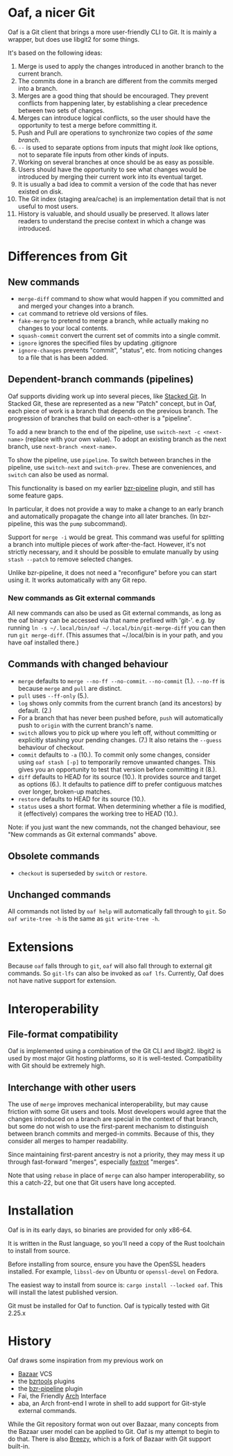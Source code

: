 # Oaf, a nicer Git

Oaf is a Git client that brings a more user-friendly CLI to Git.  It is mainly
a wrapper, but does use libgit2 for some things.

It's based on the following ideas:

1.  Merge is used to apply the changes introduced in another branch to the
    current branch.
2.  The commits done in a branch are different from the commits merged into a
    branch.
3.  Merges are a good thing that should be encouraged.  They prevent conflicts
    from happening later, by establishing a clear precedence between two sets of
    changes.
4.  Merges can introduce logical conflicts, so the user should have the
    opportunity to test a merge before committing it.
5.  Push and Pull are operations to synchronize two copies of *the same branch*.
6.  `--` is used to separate options from inputs that might *look* like options,
    not to separate file inputs from other kinds of inputs.
7.  Working on several branches at once should be as easy as possible.
8.  Users should have the opportunity to see what changes would be introduced by
    merging their current work into its eventual target.
9.  It is usually a bad idea to commit a version of the code that has never
    existed on disk.
10. The Git index (staging area/cache) is an implementation detail that is not
    useful to most users.
11. History is valuable, and should usually be preserved.  It allows
    later readers to understand the precise context in which a change was
    introduced.

# Differences from Git
## New commands
* `merge-diff` command to show what would happen if you committed and and
  merged your changes into a branch.
* `cat` command to retrieve old versions of files.
* `fake-merge` to pretend to merge a branch, while actually making no changes
  to your local contents.
* `squash-commit` convert the current set of commits into a single commit.
* `ignore` ignores the specified files by updating .gitignore
* `ignore-changes` prevents "commit", "status", etc. from noticing changes to a
  file that is has been added.

## Dependent-branch commands (pipelines)
Oaf supports dividing work up into several pieces, like
[Stacked Git](https://stacked-git.github.io/).  In
Stacked Git, these are represented as a new "Patch" concept, but in Oaf, each
piece of work is a branch that depends on the previous branch.  The progression
of branches that build on each-other is a "pipeline".

To add a new branch to the end of the pipeline, use `switch-next -c
<next-name>` (replace <next-name> with your own value).  To adopt an existing
branch as the next branch, use `next-branch <next-name>`.

To show the pipeline, use `pipeline`.  To switch between branches in the
pipeline, use `switch-next` and `switch-prev`.  These are conveniences, and
`switch` can also be used as normal.

This functionality is based on my earlier
[bzr-pipeline](http://wiki.bazaar.canonical.com/BzrPipeline) plugin, and still
has some feature gaps.

In particular, it does not provide a way to make a
change to an early branch and automatically propagate the change
into all later branches.  (In bzr-pipeline, this was the `pump` subcommand).

Support for `merge -i` would be great.  This command was useful for splitting a
branch into multiple pieces of work after-the-fact.  However, it's not strictly
necessary, and it should be possible to emulate manually by using `stash
--patch` to remove selected changes.

Unlike bzr-pipeline, it does not need a "reconfigure" before you can start using
it.  It works automatically with any Git repo.


### New commands as Git external commands
All new commands can also be used as Git external commands, as long as the oaf
binary can be accessed via that name prefixed with 'git-'.  e.g. by running `ln
-s ~/.local/bin/oaf ~/.local/bin/git-merge-diff` you can then run
`git merge-diff`.  (This assumes that ~/.local/bin is in your path, and you have oaf installed there.)

## Commands with changed behaviour
* `merge` defaults to `merge --no-ff --no-commit`.  `--no-commit` (1.).
  `--no-ff` is because `merge` and `pull` are distinct.
* `pull` uses `--ff-only` (5.).
* `log` shows only commits from the current branch (and its ancestors) by
  default. (2.)
* For a branch that has never been pushed before, `push` will automatically
  push to `origin` with the current branch's name.
* `switch` allows you to pick up where you left off, without committing or
  explicitly stashing your pending changes. (7.)  It also retains the `--guess`
  behaviour of checkout. 
* `commit` defaults to `-a` (10.).  To commit only some changes, consider using
  `oaf stash [-p]` to temporarily remove unwanted changes.  This gives you an
  opportunity to test that version before committing it (8.).
* `diff` defaults to HEAD for its source (10.).  It provides source and target
  as options (6.).  It defaults to patience diff to prefer contiguous matches
  over longer, broken-up matches.
* `restore` defaults to HEAD for its source (10.).
* `status` uses a short format.  When determining whether a file is modified,
  it (effectively) compares the working tree to HEAD (10.).

Note: if you just want the new commands, not the changed behaviour, see "New
commands as Git external commands" above.

## Obsolete commands
* `checkout` is superseded by `switch` or `restore`.

## Unchanged commands
All commands not listed by `oaf help` will automatically fall through to `git`.
So `oaf write-tree -h` is the same as `git write-tree -h`.

# Extensions
Because `oaf` falls through to `git`, `oaf` will also fall through to external
git commands.  So `git-lfs` can also be invoked as `oaf lfs`.  Currently, Oaf
does not have native support for extension.

# Interoperability
## File-format compatibility
Oaf is implemented using a combination of the Git CLI and libgit2.  libgit2
is used by most major Git hosting platforms, so it is well-tested.
Compatibility with Git should be extremely high.

## Interchange with other users
The use of `merge` improves mechanical interoperability, but may cause friction
with some Git users and tools.  Most developers would agree that the changes
introduced on a branch are special in the context of that branch, but some do
not wish to use the first-parent mechanism to distinguish between branch
commits and merged-in commits.  Because of this, they consider all merges to
hamper readability.

Since maintaining first-parent ancestry is not a priority, they may mess it up
through fast-forward "merges", especially
[foxtrot](https://blog.developer.atlassian.com/stop-foxtrots-now/) "merges".

Note that using `rebase` in place of `merge` can also hamper interoperability,
so this a catch-22, but one that Git users have long accepted.

# Installation
Oaf is in its early days, so binaries are provided for only x86-64.

It is written in the Rust language, so you'll need a copy of the Rust
toolchain to install from source.

Before installing from source, ensure you have the OpenSSL headers installed.
For example, `libssl-dev` on Ubuntu or `openssl-devel` on Fedora.

The easiest way to install from source is: `cargo install --locked oaf`.  This
will install the latest published version.

Git must be installed for Oaf to function.  Oaf is typically tested with Git 2.25.x

# History
Oaf draws some inspiration from my previous work on

* [Bazaar](https://bazaar.canonical.com/en/) VCS
* the [bzrtools](http://wiki.bazaar.canonical.com/BzrTools) plugins
* the [bzr-pipeline](http://wiki.bazaar.canonical.com/BzrPipeline) plugin
* Fai, the Friendly [Arch](https://www.gnu.org/software/gnu-arch/) Interface
* aba, an Arch front-end I wrote in shell to add support for Git-style external
  commands.

While the Git repository format won out over Bazaar, many concepts from the
Bazaar user model can be applied to Git.  Oaf is my attempt to begin to do
that.  There is also [Breezy](https://www.breezy-vcs.org/), which is a fork of
Bazaar with Git support built-in.
